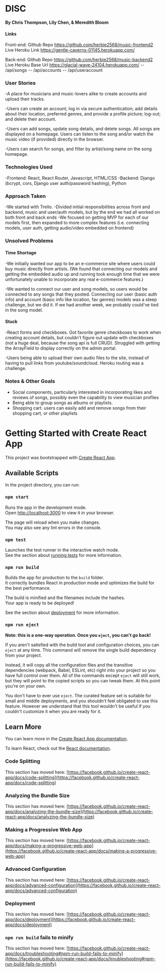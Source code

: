 # DISC

**By Chris Thompson, Lily Chen, & Meredith Bloom**

#### Links

Front-end:
Github Repo <https://github.com/herbie2568/music-frontend2>
Live Heroku Link <https://gentle-caverns-01145.herokuapp.com/>

Back-end:
Github Repo <https://github.com/herbie2568/music-backend2>
Live Heroku Base Url <https://glacial-wave-24104.herokuapp.com/>
 -- /api/songs
 -- /api/accounts
 -- /api/useraccount

### User Stories

-A place for musicians and music-lovers alike to create accounts and upload their tracks.

-Users can create an account; log in via secure authentication; add details about their location, preferred genres, and provide a profile picture; log-out; and delete their account.

-Users can add songs, update song details, and delete songs. All songs are displayed on a homepage. Users can listen to the song and/or watch the music video (if provided) directly in the browser.

-Users can search for songs, and filter by artist/song name on the song homepage.

### Technologies Used

-Frontend: React, React Router, Javascript, HTML/CSS
-Backend: Django (bcrypt, cors, Django user auth/password hashing), Python

### Approach Taken

-We started with Trello.
-Divided initial responsibilities across front and backend, music and user/auth models, but by the end we had all worked on both front and back ends
-We focused on getting MVP for each of our models first, then expanded to more complex features (i.e. connecting models, user auth, getting audio/video embedded on frontend)

### Unsolved Problems

#### Time Shortage

-We initially wanted our app to be an e-commerce site where users could buy music directly from artists. (We found that connecting our models and getting the embedded audio up and running took enough time that we were unfortunately unable to incorporate any real e-commerce features.)

-We wanted to connect our user and song models, so users would be connected to any songs that they posted. Connecting our user (basic auth info) and account (basic info like location, fav genres) models was a steep challenge, but we did it. If we had another week, we probably could've tied in the song model.

#### Stuck

-React forms and checkboxes. Got favorite genre checkboxes to work when creating account details, but couldn't figure out update with checkboxes (not a huge deal, because the song api is full CRUD). Struggled with getting the ArrayField to display correctly on the admin portal.

-Users being able to upload their own audio files to the site, instead of having to pull links from youtube/soundcloud. Heroku routing was a challenge.

### Notes & Other Goals

- Social components, particularly interested in incorporating likes and reviews of songs, possibly even the capability to view musician profiles
- Being able to group songs as albums or playlists.
- Shopping cart. users can easily add and remove songs from their shopping cart, or other playlists



# Getting Started with Create React App

This project was bootstrapped with [Create React App](https://github.com/facebook/create-react-app).

## Available Scripts

In the project directory, you can run:

### `npm start`

Runs the app in the development mode.\
Open [http://localhost:3000](http://localhost:3000) to view it in your browser.

The page will reload when you make changes.\
You may also see any lint errors in the console.

### `npm test`

Launches the test runner in the interactive watch mode.\
See the section about [running tests](https://facebook.github.io/create-react-app/docs/running-tests) for more information.

### `npm run build`

Builds the app for production to the `build` folder.\
It correctly bundles React in production mode and optimizes the build for the best performance.

The build is minified and the filenames include the hashes.\
Your app is ready to be deployed!

See the section about [deployment](https://facebook.github.io/create-react-app/docs/deployment) for more information.

### `npm run eject`

**Note: this is a one-way operation. Once you `eject`, you can't go back!**

If you aren't satisfied with the build tool and configuration choices, you can `eject` at any time. This command will remove the single build dependency from your project.

Instead, it will copy all the configuration files and the transitive dependencies (webpack, Babel, ESLint, etc) right into your project so you have full control over them. All of the commands except `eject` will still work, but they will point to the copied scripts so you can tweak them. At this point you're on your own.

You don't have to ever use `eject`. The curated feature set is suitable for small and middle deployments, and you shouldn't feel obligated to use this feature. However we understand that this tool wouldn't be useful if you couldn't customize it when you are ready for it.

## Learn More

You can learn more in the [Create React App documentation](https://facebook.github.io/create-react-app/docs/getting-started).

To learn React, check out the [React documentation](https://reactjs.org/).

### Code Splitting

This section has moved here: [https://facebook.github.io/create-react-app/docs/code-splitting](https://facebook.github.io/create-react-app/docs/code-splitting)

### Analyzing the Bundle Size

This section has moved here: [https://facebook.github.io/create-react-app/docs/analyzing-the-bundle-size](https://facebook.github.io/create-react-app/docs/analyzing-the-bundle-size)

### Making a Progressive Web App

This section has moved here: [https://facebook.github.io/create-react-app/docs/making-a-progressive-web-app](https://facebook.github.io/create-react-app/docs/making-a-progressive-web-app)

### Advanced Configuration

This section has moved here: [https://facebook.github.io/create-react-app/docs/advanced-configuration](https://facebook.github.io/create-react-app/docs/advanced-configuration)

### Deployment

This section has moved here: [https://facebook.github.io/create-react-app/docs/deployment](https://facebook.github.io/create-react-app/docs/deployment)

### `npm run build` fails to minify

This section has moved here: [https://facebook.github.io/create-react-app/docs/troubleshooting#npm-run-build-fails-to-minify](https://facebook.github.io/create-react-app/docs/troubleshooting#npm-run-build-fails-to-minify)
